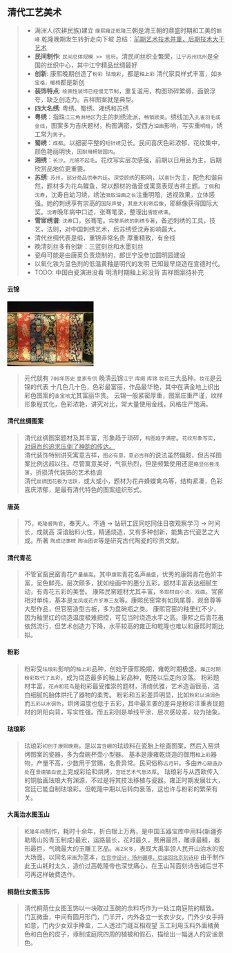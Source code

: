**清代工艺美术**
----------------------------------------------------------------------------------------

> - 满洲人(农耕民族)建立 `康熙雍正乾隆`三朝是清王朝的鼎盛时期和工美的`巅峰` 乾隆晚期发生转折走向下坡 总结：<u>前期艺术技术并重，后期技术大于艺术</u>
> - **民间制作**: `民间总体规模 >> 官府`。清民间丝织业繁荣，`江宁苏州杭州`是全国的丝织中心，其中江宁精品丝绸最好
> - **创新**: 康熙晚期创造了`粉彩 珐琅彩`，都是`釉上彩` 清代家具样式丰富，如`多宝格，暖椅`都是新创
> - **装饰特点**: `绘画性装饰已经慢无节制`，重复滥用，构图琐碎繁缛，面貌浮夸，缺乏创造力。吉祥图案就是典型。
> - **四大名绣**: 粤绣、蜀绣、湘绣和苏绣
> - **粤绣**：指珠`江三角洲地区`为主的刺绣流派，`畅销欧美`。绣线加入`孔雀羽毛或金线`，图案多为吉庆题材，构图满密，受西方`油画`影响，写实重`明暗`，绣工常为`男子`。
> - **蜀绣**：`成都`。以细密平整的`短针绣`见长。民间喜庆色彩浓郁，花纹集中，颜色艳丽明快，`因耐用畅销国内`。
> - **湘绣**：`长沙`。`光细不起毛`。花纹写实层次感强，前期以日用品为主，后期欣赏品地位更重要。
> - **苏绣**: `苏州`，`部分商品供奉内廷`。`深受顾绣`的影响，以`套针`为主，配色和谐自然，题材多为花鸟鲽鱼，常以题材的谐音或寓意表现吉祥主题。`丁佩`和`沈寿`，沈寿自幼习绣，绣法`吸取油画之长`注重明暗，透视效果，立体感强。她的刺绣享有崇高的`国际声誉`，`其意大利帝后像`，耶稣像获得国际大奖。`沈寿`晚年病中口述，张骞笔录，整理出`雪宧绣谱`。
> - **雪宧绣谱**: `沈寿`口，张骞笔。`完整系统的刺绣专著`，备述刺绣的工具，技艺，法则，对中国刺绣艺术，后苏绣受沈寿影响最大。
> - 清代丝绸代表是缎，重锦非常名贵 厚重精致，有金线
> - 晚清刻丝多有创新：三蓝刻丝和水墨刻丝
> - 瓷母可能是由唐英负责烧制的，郎世宁没参加圆明园建设
> - 以氧化铁为呈色剂的低温黄釉是明代的发明 已知最早烧造在宣德时代。
> - TODO: 中国白瓷演进没看 明清时期釉上彩没背 吉祥图案待补充

#### 云锦
<img src="./assets/云锦.jpeg" width="200px"/>

> 元代就有 `700年历史` `皇家专供`  晚清云锦`江宁` 
> `库缎` `库锦` `妆花`三大品种。`妆花`是云锦的代表 十几色几十色，色彩最富丽，作品最华艳，其中在满金地上织出彩色图案的`金宝地`尤其富丽华贵。
> 云锦一般紧密厚重，图案庄重严谨，纹样形象程式化，色彩浓艳，讲究对比，常大量使用金线，风格庄严饱满。

#### 清代丝绸图案
> 清代丝绸图案题材及其丰富，形象趋于琐碎，`构图趋于满密`。`花纹形象写实`，<u>对逼肖的追求压倒了神韵的传达。</u>  
> 清代装饰特别讲究寓意吉祥，`图必有意，意必吉祥`的说法虽然偏颇，但吉祥图案比例远超以往。尽管寓意美好，气氛热烈，但是频繁使用还是`略显俗套浅薄`，折损清代装饰的艺术格调  
> 清代`丝绸团花极为活跃`，或大或小，题材为花卉蜂蝶禽鸟等，结构紧凑，色彩喜庆浓郁，是最有清代特色的图案组织形式。

#### 唐英
> 75，`乾隆督陶官`，奉天人。不通 -> 钻研工匠同吃同住日夜观察学习 -> 时间长，成就高
> 深谙胎料火性，精通烧造，又有多种创新，能集古代瓷艺之大成。所著 `陶成记事碑` `陶冶图说`等是研究古代陶瓷的珍贵文献。

#### 清代青花
> 不管官窑民窑青花`产量最高`。其中`康熙`青花名声`最盛`，优秀的康熙青花色阶丰富，呈色鲜亮，层次颇多，犹如绘画中的墨分五彩，题材丰富表达细腻生动，有青花五彩的美誉。
> 康熙民窑题材尤其丰富，`多取材自小说，戏曲`。官窑相对单纯，基本是`龙凤或花卉岁寒三友`等。康熙民窑常有如凤尾尊，观音尊等大型作品，但官窑造型古板，多为盘碗瓶之类。
> 康熙官窑的釉里红不少，因为釉里红的烧造温度极难把控，可见当时烧造水平之高。康熙之后青花虽依然流行，但艺术创造力下降，水平较高的雍正和乾隆也难以和康熙时期比拟。

#### 粉彩
> 粉彩受`珐琅彩`影响的`釉上彩`品种，创始于康熙晚期，雍乾时期极盛。`雍正时期粉彩取代了五彩`，成为烧造最多的釉上彩品种，乾隆以后走向没落。
> 粉彩题材丰富，`花卉和花鸟`是粉彩最受推崇的题材，清绮优雅，艺术造诣很高，洁白细腻的胎体烘托了器物的柔秀。
> 粉彩和五彩差异明显，比如`粉彩以油调色`而`五彩以水调色`，烘烤温度也低于五彩，其中最主要的差异是粉彩注重表现题材的阴阳向背，写实性强。而五彩则是单线平涂，层次感较差，较为抽象。

#### 珐琅彩
> 珐琅彩`初创于康熙晚期`，是以`富含硼的`珐琅料在瓷胎上绘画图案，然后入窑烘烤图案的瓷器，多为盘碗杯壶小型器。
> 基本是康雍乾烧造的御用`釉上彩`器物，产量不高，少数用于赏赐，名贵异常。民间俗称`古月轩`。多由`养心殿造办处`在`景德镇白瓷`上完成彩绘和烘烤，`宫廷艺术气息浓厚`。
> 珐琅彩与从西欧传入的铜胎画珐琅大有渊源，不过是将其技法移植与瓷器。雍正时期发展壮大，宫廷已能自制珐琅彩。但乾隆中期以后转向衰落，这也许与粉彩的繁荣有关。

#### 大禹治水图玉山
> `乾隆年间`制作，耗时十余年，折白银上万两，是中国玉器宝库中用料(新疆弥勒塔山的青玉制成)最宏，运路最长，花时最久，费用最昂，雕琢最精，器形最巨，气魄最大的玉雕工艺品。`高2米多`，表现大禹率领人民开山治水的宏大场面。以同名`宋画`为蓝本，<u>`在宫中设计，扬州碾琢，后运回北京刻诗印`</u>
> 由于制作此玉山耗时太久，造价过高乾隆帝也深觉痛心，在玉山背面刻诗告诫后世不可再这样破费造作。

#### 桐荫仕女图玉饰
> 清代桐荫仕女图玉饰以一块取过玉碗的余料巧作为一处江南庭院的精致。
> 门瓦微垂，中间有圆月形门，门半开，内外各立一长衣少女，门外少女手持如意，门内少女双手捧盒，二人透过门缝互相观望
> 玉工利用玉料外面橘黄色和白色的皮子，琢制成庭院四周的植被和假石，描绘出一幅迷人的安谧景色。
